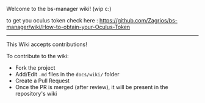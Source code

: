Welcome to the bs-manager wiki! (wip c:)

to get you oculus token check here : https://github.com/Zagrios/bs-manager/wiki/How-to-obtain-your-Oculus-Token

---

This Wiki accepts contributions!

To contribute to the wiki:

- Fork the project
- Add/Edit `.md` files in the `docs/wiki/` folder
- Create a Pull Request
- Once the PR is merged (after review), it will be present in the repository's wiki
